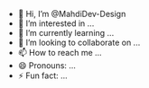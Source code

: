 - 👋 Hi, I’m @MahdiDev-Design
- 👀 I’m interested in ...
- 🌱 I’m currently learning ...
- 💞️ I’m looking to collaborate on ...
- 📫 How to reach me ...
- 😄 Pronouns: ...
- ⚡ Fun fact: ...

<!---
MahdiDev-Design/MahdiDev-Design is a ✨ special ✨ repository because its `README.md` (this file) appears on your GitHub profile.
You can click the Preview link to take a look at your changes.
--->
